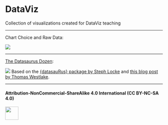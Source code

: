 # DataViz

Collection of visualizations created for DataViz teaching

***

Chart Choice and Raw Data:  

![](https://github.com/Z3tt/DataViz/blob/master/ChartsRaw/charts_raw_panel.png)

***

[The Datasaurus Dozen](https://blog.revolutionanalytics.com/2017/05/the-datasaurus-dozen.html):  

![](https://github.com/Z3tt/DataViz/blob/master/Datasaurus/datasauRus.gif)
Based on the [{datasauRus} package by Steph Locke](https://github.com/lockedata/datasauRus/issues) and [this blog post by Thomas Westlake](https://r-mageddon.netlify.com/post/reanimating-the-datasaurus/).

***

#### Attribution-NonCommercial-ShareAlike 4.0 International (CC BY-NC-SA 4.0)
<div style="width:300px; height:200px">
<img src=https://camo.githubusercontent.com/00f7814990f36f84c5ea74cba887385d8a2f36be/68747470733a2f2f646f63732e636c6f7564706f7373652e636f6d2f696d616765732f63632d62792d6e632d73612e706e67 alt="" height="42">
</div>
